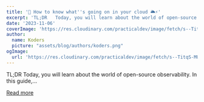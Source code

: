 ```yaml
---
title: '💨 How to know what''s going on in your cloud 🌥️⚡️'
excerpt: 'TL;DR   Today, you will learn about the world of open-source observability. In this guide,...'
date: '2023-11-06'
coverImage: 'https://res.cloudinary.com/practicaldev/image/fetch/s--TitqS-MU--/c_imagga_scale,f_auto,fl_progressive,h_420,q_66,w_1000/https://dev-to-uploads.s3.amazonaws.com/uploads/articles/24ckrp1lyzcxch6n412e.gif'
author:
  name: Koders
  picture: "assets/blog/authors/koders.png"
ogImage:
  url: 'https://res.cloudinary.com/practicaldev/image/fetch/s--TitqS-MU--/c_imagga_scale,f_auto,fl_progressive,h_420,q_66,w_1000/https://dev-to-uploads.s3.amazonaws.com/uploads/articles/24ckrp1lyzcxch6n412e.gif'
---
```


TL;DR   Today, you will learn about the world of open-source observability. In this guide,...

[Read more](https://dev.to/odigos/how-to-know-whats-going-on-in-your-cloud-dn6)

